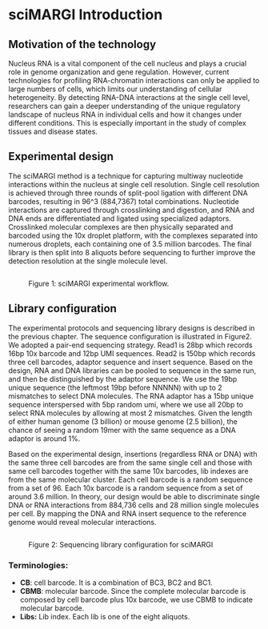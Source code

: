 # sciMARGI Introduction
## Motivation of the technology

Nucleus RNA is a vital component of the cell nucleus and plays a crucial role in genome organization and gene regulation. However, current technologies for profiling RNA-chromatin interactions can only be applied to large numbers of cells, which limits our understanding of cellular heterogeneity. By detecting RNA-DNA interactions at the single cell level, researchers can gain a deeper understanding of the unique regulatory landscape of nucleus RNA in individual cells and how it changes under different conditions. This is especially important in the study of complex tissues and disease states.


## Experimental design

The sciMARGI method is a technique for capturing multiway nucleotide interactions within the nucleus at single cell resolution. Single cell resolution is achieved through three rounds of split-pool ligation with different DNA barcodes, resulting in 96^3 (884,7367) total combinations. Nucleotide interactions are captured through crosslinking and digestion, and RNA and DNA ends are differentiated and ligated using specialized adaptors. Crosslinked molecular complexes are then physically separated and barcoded using the 10x droplet platform, with the complexes separated into numerous droplets, each containing one of 3.5 million barcodes. The final library is then split into 8 aliquots before sequencing to further improve the detection resolution at the single molecule level.

<figure><img src="https://lh5.googleusercontent.com/Clm82Am_hyAswqVtbiTKiqkKf1VYwnPEiDLXboS741-UVy_tk5ZBgfZgQvPvGAYKb7-pZIxErR9Tl5oY_awTRkA3gbMsVsV6YCs3BFlAWO2qRFShHcilFA7QNAHzYAN12OLSMm7GK6EEIxFpjJUxOXYbokDe38vfzxiKxVxb--7bwnmPxT1wYaPBMd6m1R5mpzTiLA9fgg" alt=""><figcaption><p>Figure 1: sciMARGI experimental workflow.</p></figcaption></figure>

## Library configuration

The experimental protocols and sequencing library designs is described in the previous chapter.  The sequence configuration is illustrated in Figure2. We adopted a pair-end sequencing strategy. Read1 is 28bp which records 16bp 10x barcode and 12bp UMI sequences. Read2 is 150bp which records three cell barcodes, adaptor sequence and insert sequence. Based on the design, RNA and DNA libraries can be pooled to sequence in the same run, and then be distinguished by the adaptor sequence. We use the 19bp unique sequence (the leftmost 19bp before NNNNN) with up to 2 mismatches to select DNA molecules. The RNA adaptor has a 15bp unique sequence interspersed with 5bp random umi, where we use all 20bp to select RNA molecules by allowing at most 2 mismatches. Given the length of either human genome (3 billion) or mouse genome (2.5 billion), the chance of seeing a random 19mer with the same sequence as a DNA adaptor is around 1%.&#x20;

Based on the experimental design, insertions (regardless RNA or DNA) with the same three cell barcodes are from the same single cell and those with same cell barcodes together with the same 10x barcodes, lib indexes are from the same molecular cluster. Each cell barcode is a random sequence from a set of 96. Each 10x barcode is a random sequence from a set of around 3.6 million. In theory, our design would be able to discriminate single DNA or RNA interactions from 884,736 cells and 28 million single molecules per cell. By mapping the DNA and RNA insert sequence to the reference genome would reveal molecular interactions.



<figure><img src="https://lh4.googleusercontent.com/tVMbZXZB_MyjUP405cZYi2HFbk38YHuPG4MH6_w7l0zkre0Pl-apFSjfefl_gJdyLdqJZ30vpnH8IRteJKohQNf-X_hZsbGHPwTneJBD1Tr7nZ-9zn38WnGIa5JruE2UrMdnGZOu2-ZR0FQBac69r7s8m5PWj6GJEUQad5AdC6DZ6S26FjwkebvrrThIcg" alt=""><figcaption><p>Figure 2: Sequencing library configuration for sciMARGI</p></figcaption></figure>

### Terminologies:

* **CB**: cell barcode. It is a combination of BC3, BC2 and BC1.
* **CBMB**: molecular barcode. Since the complete molecular barcode is composed by cell barcode plus 10x barcode, we use CBMB to indicate molecular barcode.
* **Libs:** Lib index. Each lib is one of the eight aliquots.




